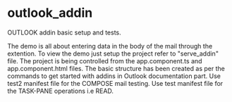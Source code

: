 # outlook_addin
OUTLOOK addin basic setup and tests.

The demo is all about entering data in the body of the mail through the extention.
To view the demo just setup the project refer to "serve_addin" file.
The project is being controlled from the app.component.ts and app.component.html files.
The basic structure has been created as per the commands to get started with addins in Outlook documentation part.
Use test2 manifest file for the COMPOSE mail testing.
Use test manifest file for the TASK-PANE operations i.e READ.
